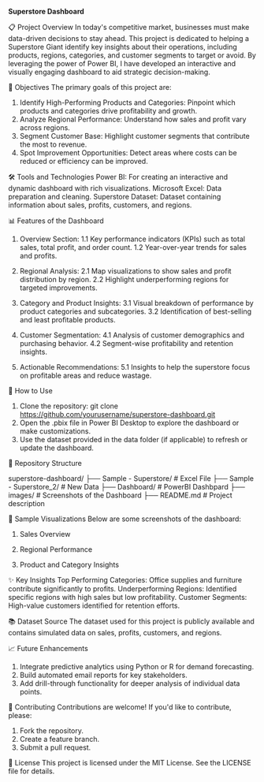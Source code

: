 **Superstore Dashboard**

📋 Project Overview
In today's competitive market, businesses must make data-driven decisions to stay ahead. This project is dedicated to helping a Superstore Giant identify key insights about their operations, including products, regions, categories, and customer segments to target or avoid. By leveraging the power of Power BI, I have developed an interactive and visually engaging dashboard to aid strategic decision-making.

🎯 Objectives
The primary goals of this project are:
1. Identify High-Performing Products and Categories: Pinpoint which products and categories drive profitability and growth.
2. Analyze Regional Performance: Understand how sales and profit vary across regions.
3. Segment Customer Base: Highlight customer segments that contribute the most to revenue.
4. Spot Improvement Opportunities: Detect areas where costs can be reduced or efficiency can be improved.
   
🛠️ Tools and Technologies
Power BI: For creating an interactive and dynamic dashboard with rich visualizations.
Microsoft Excel: Data preparation and cleaning.
Superstore Dataset: Dataset containing information about sales, profits, customers, and regions.

📊 Features of the Dashboard
1. Overview Section:
1.1 Key performance indicators (KPIs) such as total sales, total profit, and order count.
1.2 Year-over-year trends for sales and profits.

2. Regional Analysis:
2.1 Map visualizations to show sales and profit distribution by region.
2.2 Highlight underperforming regions for targeted improvements.
   
3. Category and Product Insights:
3.1 Visual breakdown of performance by product categories and subcategories.
3.2 Identification of best-selling and least profitable products.
   
4. Customer Segmentation:
4.1 Analysis of customer demographics and purchasing behavior.
4.2 Segment-wise profitability and retention insights.

5. Actionable Recommendations:
5.1 Insights to help the superstore focus on profitable areas and reduce wastage.
   
🚀 How to Use
1. Clone the repository: git clone https://github.com/yourusername/superstore-dashboard.git
2. Open the .pbix file in Power BI Desktop to explore the dashboard or make customizations.
3. Use the dataset provided in the data folder (if applicable) to refresh or update the dashboard.
   
📂 Repository Structure

superstore-dashboard/
├── Sample - Superstore/       # Excel File 
├── Sample - Superstore_2/     # New Data
├── Dashboard/                 # PowerBI Dashbpard
├── images/                    # Screenshots of the Dashboard
├── README.md                  # Project description

📸 Sample Visualizations
Below are some screenshots of the dashboard:
1. Sales Overview

2. Regional Performance

3. Product and Category Insights

✨ Key Insights
Top Performing Categories: Office supplies and furniture contribute significantly to profits.
Underperforming Regions: Identified specific regions with high sales but low profitability.
Customer Segments: High-value customers identified for retention efforts.

📚 Dataset Source
The dataset used for this project is publicly available and contains simulated data on sales, profits, customers, and regions.

📈 Future Enhancements
1. Integrate predictive analytics using Python or R for demand forecasting.
2. Build automated email reports for key stakeholders.
3. Add drill-through functionality for deeper analysis of individual data points.

🤝 Contributing
Contributions are welcome! If you'd like to contribute, please:
1. Fork the repository.
2. Create a feature branch.
3. Submit a pull request.

📄 License
This project is licensed under the MIT License. See the LICENSE file for details.
